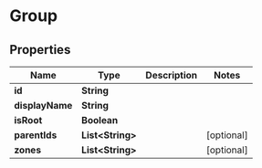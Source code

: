 # Group

## Properties
Name | Type | Description | Notes
------------ | ------------- | ------------- | -------------
**id** | **String** |  | 
**displayName** | **String** |  | 
**isRoot** | **Boolean** |  | 
**parentIds** | **List&lt;String&gt;** |  |  [optional]
**zones** | **List&lt;String&gt;** |  |  [optional]
